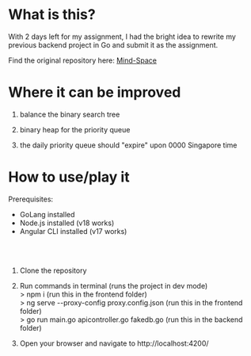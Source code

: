 # What is this?
With 2 days left for my assignment, I had the bright idea to rewrite my previous backend project in Go and submit it as the assignment. 

Find the original repository here: [Mind-Space](https://github.com/icecreampoop/Mind-Space)

# Where it can be improved
1. balance the binary search tree

2. binary heap for the priority queue

3. the daily priority queue should "expire" upon 0000 Singapore time

# How to use/play it
Prerequisites:
- GoLang installed
- Node.js installed (v18 works)
- Angular CLI installed (v17 works)
<br>
<br>

1) Clone the repository

2) Run commands in terminal (runs the project in dev mode)<br>
\> npm i (run this in the frontend folder)<br>
\> ng serve --proxy-config proxy.config.json (run this in the frontend folder)<br>
\> go run main.go apicontroller.go fakedb.go (run this in the backend folder)<br>

3) Open your browser and navigate to http://localhost:4200/
